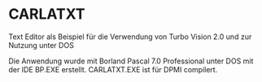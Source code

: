 # CARLATXT

Text Editor als Beispiel für die Verwendung von Turbo Vision 2.0 und zur Nutzung unter DOS

Die Anwendung wurde mit Borland Pascal 7.0 Professional unter DOS mit der IDE BP.EXE erstellt. CARLATXT.EXE ist für DPMI compilert.
